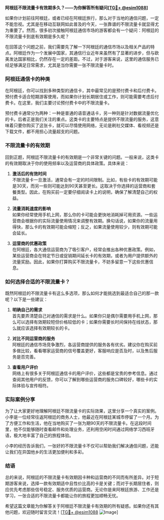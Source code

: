 **阿根廷不限流量卡有效期多久？——为你解答所有疑问[[TG💪+ @esim1088](https://t.me/s/esim1088)]**

如果你计划前往阿根廷，或者已经在阿根廷旅行，那么对于当地的通信问题，一定不能忽视。尤其是在移动互联网如此普及的今天，一张靠谱的不限流量卡就显得尤为重要了。然而，很多初次接触阿根廷通信市场的游客都会有一个疑问：阿根廷的不限流量卡到底有效期是多久呢？

在回答这个问题之前，我们需要先了解一下阿根廷的通信市场以及相关产品的特点。阿根廷作为一个发展中国家，其通信行业近年来虽然有了显著的进步，但与欧美发达国家相比，仍然存在一定的差距。不过，对于游客来说，这里的通信服务已经足够满足日常需求，尤其是当你需要一张不限流量卡时。

### 阿根廷通信卡的种类

在阿根廷，你可以找到多种类型的通信卡，其中最常见的是预付费卡和后付费卡。预付费卡适合短期游客使用，而如果你计划长期居住或工作，则可能需要考虑后付费卡。在这里，我们主要讨论预付费卡中的不限流量卡。

预付费卡通常分为两种：一种是普通的语音通话卡，另一种则是针对数据流量优化的卡。后者正是我们关注的重点。这类卡的主要特点是提供不限流量的服务，这意味着只要你购买了这张卡，就可以尽情使用网络，无论是刷社交媒体、看视频还是下载文件，都不用担心流量超支的问题。

### 不限流量卡的有效期

回到正题，阿根廷不限流量卡的有效期是一个非常关键的问题。一般来说，这类卡的有效期取决于你的使用频率以及运营商的具体政策。具体来说：

1. **激活后的有效时间**  
   不限流量卡一旦激活，通常会有一定的时间限制。比如，有些卡的有效期可能是30天，而另一些则可能达到90天甚至更长。这取决于你选择的运营商和套餐类型。因此，在购买前一定要仔细阅读卡上的说明，确保了解清楚自己的权益。

2. **流量消耗速度的影响**  
   如果你经常使用手机上网，那么你的卡可能会更快地消耗掉可用资源。一些运营商会根据你的实际流量使用情况来调整有效期。换句话说，如果你的流量用得快，那么卡的有效期可能会缩短；反之，如果流量使用较少，则有效期可能会延长。

3. **运营商的优惠政策**  
   在阿根廷，各大通信运营商为了吸引客户，经常会推出各种优惠政策。例如，某些运营商会在特定节日或促销期间延长卡的有效期，或者为用户提供额外的流量奖励。因此，如果你打算购买不限流量卡，不妨多留意一下这些优惠信息。

### 如何选择合适的不限流量卡？

既然阿根廷的不限流量卡有这么多选项，那么如何才能挑选到最适合自己的那一款呢？以下是一些建议：

1. **明确自己的需求**  
   首先要弄清楚自己对通信的需求是什么。如果你只是偶尔需要用手机上网，那么可以选择有效期较短但价格较低的卡；如果你需要长时间保持在线状态，那么就应该选择有效期较长的卡。

2. **对比不同运营商的服务**  
   阿根廷的通信市场竞争激烈，各运营商提供的服务各有优劣。建议你在购买前多做比较，看看哪家运营商的信号覆盖更好，客服响应是否及时，以及售后服务是否完善。

3. **查看用户评价**  
   网络上有很多关于阿根廷通信卡的用户评价，这些都是宝贵的参考信息。通过查阅其他用户的反馈，你可以了解到哪些运营商的服务口碑较好，哪些卡的实际体验与宣传相符。

### 实际案例分享

为了让大家更好地理解阿根廷不限流量卡的实际效果，这里分享一个真实的案例。小李是一位经常往返阿根廷的商务人士，他最近在阿根廷某城市停留了一个月。为了方便工作和生活，他在当地购买了一张为期90天的不限流量卡。在这段时间里，他不仅能够随时查看邮件和处理业务，还利用空闲时间通过网络学习西班牙语，极大地丰富了自己的旅程体验。

小李的经历告诉我们，一张好的不限流量卡不仅可以帮助我们解决通信问题，还能让我们在异国他乡的生活更加便利和多彩。

### 结语

总的来说，阿根廷的不限流量卡有效期因卡种和运营商的不同而有所差异。对于短期游客来说，选择一款有效期适中且性价比高的卡是关键；而对于长期居住者，则应优先考虑那些信号稳定、服务优质的运营商。无论你是来阿根廷旅游、工作还是学习，一张合适的不限流量卡都能让你的旅程更加顺畅无忧。

希望这篇文章能为你解答关于阿根廷不限流量卡有效期的所有疑惑。如果你还有其他问题，欢迎随时留言交流！[[TG💪+ @esim1088](https://t.me/s/esim1088) ![Image](https://i.postimg.cc/4NQfJmqS/Snipaste-2025-05-13-00-14-12.png)]